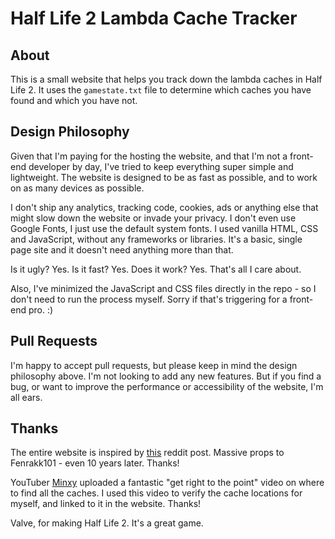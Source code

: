 # Half Life 2 Lambda Cache Tracker

## About
This is a small website that helps you track down the lambda caches in Half Life 2. It uses the `gamestate.txt` file to determine which caches you have found and which you have not.

## Design Philosophy
Given that I'm paying for the hosting the website, and that I'm not a front-end developer by day, I've tried to keep everything super simple and lightweight. The website is designed to be as fast as possible, and to work on as many devices as possible.

I don't ship any analytics, tracking code, cookies, ads or anything else that might slow down the website or invade your privacy. I don't even use Google Fonts, I just use the default system fonts.
I used vanilla HTML, CSS and JavaScript, without any frameworks or libraries. It's a basic, single page site and it doesn't need anything more than that.

Is it ugly? Yes. Is it fast? Yes. Does it work? Yes. That's all I care about.

Also, I've minimized the JavaScript and CSS files directly in the repo - so I don't need to run the process myself. Sorry if that's triggering for a front-end pro. :)

## Pull Requests
I'm happy to accept pull requests, but please keep in mind the design philosophy above. I'm not looking to add any new features. But if you find a bug, or want to improve the performance or accessibility of the website, I'm all ears.

## Thanks

The entire website is inspired by [this](https://www.reddit.com/r/HalfLife/comments/2hno78/how_to_use_gamestatetxt_to_find_your_missing/?rdt=33109) reddit post. Massive props to Fenrakk101 - even 10 years later. Thanks!

YouTuber [Minxy](https://www.youtube.com/@minxy3805) uploaded a fantastic "get right to the point" video on where to find all the caches. I used this video to verify the cache locations for myself, and linked to it in the website. Thanks!

Valve, for making Half Life 2. It's a great game.

